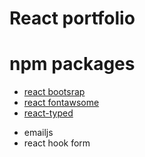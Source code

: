 # React portfolio

# npm packages

- [react bootsrap](https://www.npmjs.com/package/bootstrap)
- [react fontawsome](https://www.npmjs.com/package/@fortawesome/react-fontawesome)
- [react-typed](https://www.npmjs.com/package/react-typed)

* emailjs
* react hook form
